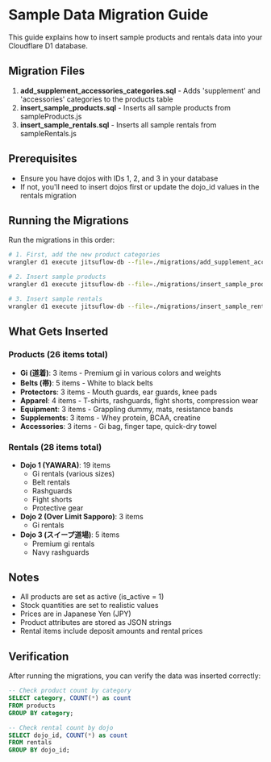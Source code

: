 # Sample Data Migration Guide

This guide explains how to insert sample products and rentals data into your Cloudflare D1 database.

## Migration Files

1. **add_supplement_accessories_categories.sql** - Adds 'supplement' and 'accessories' categories to the products table
2. **insert_sample_products.sql** - Inserts all sample products from sampleProducts.js
3. **insert_sample_rentals.sql** - Inserts all sample rentals from sampleRentals.js

## Prerequisites

- Ensure you have dojos with IDs 1, 2, and 3 in your database
- If not, you'll need to insert dojos first or update the dojo_id values in the rentals migration

## Running the Migrations

Run the migrations in this order:

```bash
# 1. First, add the new product categories
wrangler d1 execute jitsuflow-db --file=./migrations/add_supplement_accessories_categories.sql

# 2. Insert sample products
wrangler d1 execute jitsuflow-db --file=./migrations/insert_sample_products.sql

# 3. Insert sample rentals
wrangler d1 execute jitsuflow-db --file=./migrations/insert_sample_rentals.sql
```

## What Gets Inserted

### Products (26 items total)
- **Gi (道着)**: 3 items - Premium gi in various colors and weights
- **Belts (帯)**: 5 items - White to black belts
- **Protectors**: 3 items - Mouth guards, ear guards, knee pads
- **Apparel**: 4 items - T-shirts, rashguards, fight shorts, compression wear
- **Equipment**: 3 items - Grappling dummy, mats, resistance bands
- **Supplements**: 3 items - Whey protein, BCAA, creatine
- **Accessories**: 3 items - Gi bag, finger tape, quick-dry towel

### Rentals (28 items total)
- **Dojo 1 (YAWARA)**: 19 items
  - Gi rentals (various sizes)
  - Belt rentals
  - Rashguards
  - Fight shorts
  - Protective gear
- **Dojo 2 (Over Limit Sapporo)**: 3 items
  - Gi rentals
- **Dojo 3 (スイープ道場)**: 5 items
  - Premium gi rentals
  - Navy rashguards

## Notes

- All products are set as active (is_active = 1)
- Stock quantities are set to realistic values
- Prices are in Japanese Yen (JPY)
- Product attributes are stored as JSON strings
- Rental items include deposit amounts and rental prices

## Verification

After running the migrations, you can verify the data was inserted correctly:

```sql
-- Check product count by category
SELECT category, COUNT(*) as count 
FROM products 
GROUP BY category;

-- Check rental count by dojo
SELECT dojo_id, COUNT(*) as count 
FROM rentals 
GROUP BY dojo_id;
```
